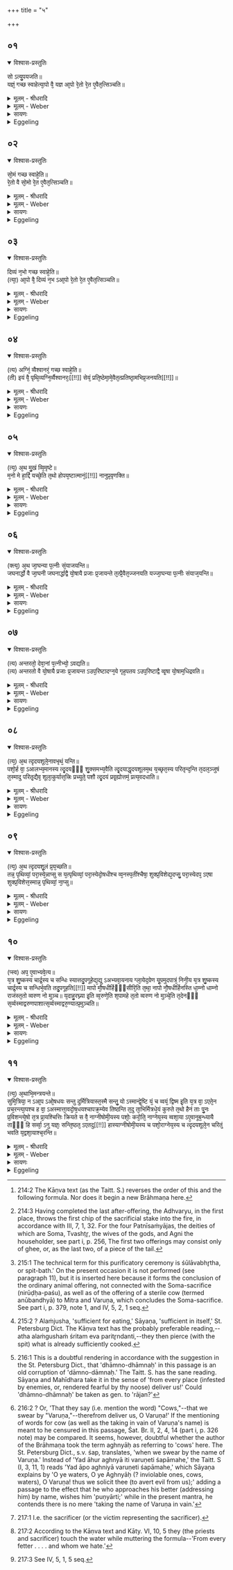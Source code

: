 +++
title = "५"

+++


## ०१


<details open><summary>विश्वास-प्रस्तुतिः</summary>

सो ऽत्यु᳘पयजति॥  
यज्ञं᳘ गच्छ स्वाहेत्या᳘पो वै᳘ यज्ञ आ᳘पो रे᳘तो रे᳘त ए᳘वैत᳘त्सिञ्चति॥
</details>

<details><summary>मूलम् - श्रीधरादि</summary>

सो ऽत्यु᳘पयजति॥  
यज्ञं᳘ गच्छ स्वाहेत्या᳘पो वै᳘ यज्ञ आ᳘पो रे᳘तो रे᳘त ए᳘वैत᳘त्सिञ्चति॥
</details>

<details><summary>मूलम् - Weber</summary>

सो ऽत्यु᳘पयजति॥  
यज्ञं᳘ गछ स्वाहेत्या᳘पो वै᳘ यज्ञ आ᳘पो रे᳘तो रे᳘त एॗवैत᳘त्सिञ्चति॥
</details>

<details><summary>सायणः</summary>

…
</details>

<details><summary>Eggeling</summary>

1. He makes the additional by-offerings:--with 'Go thou to the sacrifice [^egg_537], Hail!' The sacrifice is water, and seed is water: he thus casts seed.

[^egg_537]: 214:2 The Kāṇva text (as the Taitt. S.) reverses the order of this and the following formula. Nor does it begin a new Brāhmaṇa here.
</details>


## ०२


<details open><summary>विश्वास-प्रस्तुतिः</summary>

सो᳘मं गच्छ स्वाहे᳘ति॥  
रे᳘तो वै सो᳘मो रे᳘त ए᳘वैत᳘त्सिञ्चति॥
</details>

<details><summary>मूलम् - श्रीधरादि</summary>

सो᳘मं गच्छ स्वाहे᳘ति॥  
रे᳘तो वै सो᳘मो रे᳘त ए᳘वैत᳘त्सिञ्चति॥
</details>

<details><summary>मूलम् - Weber</summary>

सो᳘मं गछ स्वाहे᳘ति॥  
रे᳘तो वै सो᳘मो रे᳘त एॗवैत᳘त्सिञ्चति॥
</details>

<details><summary>सायणः</summary>

…
</details>

<details><summary>Eggeling</summary>

2. 'Go thou to Soma, Hail!' Soma is seed: he thus casts seed.
</details>


## ०३


<details open><summary>विश्वास-प्रस्तुतिः</summary>

दिव्यं न᳘भो गच्छ स्वाहे᳘ति॥  
(त्या᳘) आ᳘पो वै᳘ दिव्यं न᳘भ ऽआ᳘पो रे᳘तो रे᳘त ए᳘वैत᳘त्सिञ्चति॥
</details>

<details><summary>मूलम् - श्रीधरादि</summary>

दिव्यं न᳘भो गच्छ स्वाहे᳘ति॥  
(त्या᳘) आ᳘पो वै᳘ दिव्यं न᳘भ ऽआ᳘पो रे᳘तो रे᳘त ए᳘वैत᳘त्सिञ्चति॥
</details>

<details><summary>मूलम् - Weber</summary>

दिव्यं न᳘भो गछ स्वाहे᳘ति॥  
आ᳘पो वै᳘ दिव्यं न᳘भ आ᳘पो रे᳘तो रे᳘त एॗवैत᳘त्सिञ्चति॥
</details>

<details><summary>सायणः</summary>

…
</details>

<details><summary>Eggeling</summary>

3. 'Go thou to the heavenly ether, Hail!' The heavenly ether is water, and seed is water: he thus casts seed.
</details>


## ०४


<details open><summary>विश्वास-प्रस्तुतिः</summary>

(त्य) अग्निं᳘ व्वैश्वानरं᳘ गच्छ स्वाहे᳘ति॥  
(ती) इयं वै᳘ पृथि᳘व्यग्नि᳘र्व्वैश्वानरः᳘[[!!]] सेयं᳘ प्रति᳘ष्ठेमा᳘मे᳘वैत᳘त्प्रतिष्ठा᳘मभिप्र᳘जनयति[[!!]]॥
</details>

<details><summary>मूलम् - श्रीधरादि</summary>

(त्य) अग्निं᳘ व्वैश्वानरं᳘ गच्छ स्वाहे᳘ति॥  
(ती) इयं वै᳘ पृथि᳘व्यग्नि᳘र्व्वैश्वानरः᳘[[!!]] सेयं᳘ प्रति᳘ष्ठेमा᳘मे᳘वैत᳘त्प्रतिष्ठा᳘मभिप्र᳘जनयति[[!!]]॥
</details>

<details><summary>मूलम् - Weber</summary>

अग्निं᳘ वैश्वानरं᳘ गछ स्वाहे᳘ति॥  
इयं वै᳘ पृथिव्य᳘ग्नि᳘र्वैश्वानॗरः सेय᳘म् प्रतिष्ठे᳘मा᳘मेवैत᳘त्प्रतिष्ठा᳘मभिप्र᳘जनयति॥
</details>

<details><summary>सायणः</summary>

…
</details>

<details><summary>Eggeling</summary>

4. 'Go thou to Agni Vaiśvānara, Hail!' Agni Vaiśvānara ('belonging to all men') is this earth, and she is a safe resting-place: upon that safe resting-place he thus produces (creatures).
</details>


## ०५


<details open><summary>विश्वास-प्रस्तुतिः</summary>

(त्य᳘) अ᳘थ मु᳘खं व्वि᳘मृष्टे॥  
म᳘नो मे हा᳘र्द्दि यच्छे᳘ति त᳘थो होपय᳘ष्टात्मानं᳘[[!!]] नानुप्र᳘वृणक्ति॥
</details>

<details><summary>मूलम् - श्रीधरादि</summary>

(त्य᳘) अ᳘थ मु᳘खं व्वि᳘मृष्टे॥  
म᳘नो मे हा᳘र्द्दि यच्छे᳘ति त᳘थो होपय᳘ष्टात्मानं᳘[[!!]] नानुप्र᳘वृणक्ति॥
</details>

<details><summary>मूलम् - Weber</summary>

अ᳘थ मु᳘खं वि᳘मृष्टे॥  
म᳘नो मे हा᳘र्दि यछे᳘ति त᳘थो होपयष्टात्माॗनं नानुप्र᳘वृणक्ति॥
</details>

<details><summary>सायणः</summary>

…
</details>

<details><summary>Eggeling</summary>

5. He then touches his mouth, with, 'Give me mind and heart!' thus indeed the by-offerer does not throw himself after (the oblations into the fire).
</details>


## ०६


<details open><summary>विश्वास-प्रस्तुतिः</summary>

(क्त्य᳘) अ᳘थ जा᳘घन्या प᳘त्नीः सं᳘याजयन्ति॥  
जघनार्द्धो वै जा᳘घनी जघनार्द्धाद्वै यो᳘षायै प्रजाः प्र᳘जायन्ते त᳘त्प्रै᳘वैत᳘ज्जनयति यज्जा᳘घन्या प᳘त्नीः संयाज᳘यन्ति॥
</details>

<details><summary>मूलम् - श्रीधरादि</summary>

(क्त्य᳘) अ᳘थ जा᳘घन्या प᳘त्नीः सं᳘याजयन्ति॥  
जघनार्द्धो वै जा᳘घनी जघनार्द्धाद्वै यो᳘षायै प्रजाः प्र᳘जायन्ते त᳘त्प्रै᳘वैत᳘ज्जनयति यज्जा᳘घन्या प᳘त्नीः संयाज᳘यन्ति॥
</details>

<details><summary>मूलम् - Weber</summary>

अ᳘थ जा᳘घन्या प᳘त्नीः सं᳘याजयन्ति॥  
जघनार्धो वै जा᳘घनी जघनार्धाद्वै यो᳘षायै प्रजाः प्र᳘जायन्ते तॗत्प्रैॗवैत᳘ज्जनयति यज्जा᳘घन्या प᳘त्नीः संयाज᳘यन्ति॥
</details>

<details><summary>सायणः</summary>

…
</details>

<details><summary>Eggeling</summary>

6. Thereupon [^egg_538] they perform the Patnīsaṁyājas

[^egg_538]: 214:3 Having completed the last after-offering, the Adhvaryu, in the  first place, throws the first chip of the sacrificial stake into the fire, in accordance with III, 7, 1, 32. For the four Patnīsaṁyājas, the deities of which are Soma, Tvashṭr̥, the wives of the gods, and Agni the householder, see part i, p. 256, The first two offerings may consist only of ghee, or, as the last two, of a piece of the tail.

with the tail (of the victim), for the tail is the hind-part, and from the hind-part of woman offspring is produced: hence offspring is produced by the Patnīsaṁyājas being performed with the tail.
</details>


## ०७


<details open><summary>विश्वास-प्रस्तुतिः</summary>

(त्य) अन्तरतो᳘ देवा᳘नां प᳘त्नीभ्यो᳘ ऽवद्यति॥  
(त्य) अन्तरतो वै यो᳘षायै प्रजाः प्र᳘जायन्त ऽउप᳘रिष्टादग्न᳘ये गृह᳘पतय ऽउप᳘रिष्टाद्वै व्वृ᳘षा यो᳘षाम᳘धिद्रवति॥
</details>

<details><summary>मूलम् - श्रीधरादि</summary>

(त्य) अन्तरतो᳘ देवा᳘नां प᳘त्नीभ्यो᳘ ऽवद्यति॥  
(त्य) अन्तरतो वै यो᳘षायै प्रजाः प्र᳘जायन्त ऽउप᳘रिष्टादग्न᳘ये गृह᳘पतय ऽउप᳘रिष्टाद्वै व्वृ᳘षा यो᳘षाम᳘धिद्रवति॥
</details>

<details><summary>मूलम् - Weber</summary>

अन्तरतो᳘ देवा᳘नाम् प᳘त्नीभ्यो᳘ ऽवद्यति॥  
अन्तरतो वै यो᳘षायै प्रजाः प्र᳘जायन्त उप᳘रिष्टादग्न᳘ये गृह᳘पतय उप᳘रिष्टाद्वै वृ᳘षा यो᳘षाम् अधिद्रवति॥
</details>

<details><summary>सायणः</summary>

…
</details>

<details><summary>Eggeling</summary>

7. For the wives of the gods he cuts portions from the inside, since it is from the inside of woman that offspring is produced; for Agni the householder from above, since it is from above that the male approaches the female.
</details>


## ०८


<details open><summary>विश्वास-प्रस्तुतिः</summary>

(त्य᳘) अ᳘थ त्दृदयशूले᳘नावभृथं᳘ यन्ति॥  
पशो᳘र्ह वा᳘ ऽआलभ्य᳘मानस्य त्दृ᳘दयᳫं᳭ शु᳘क्समभ्य᳘वैति त्दृ᳘दयाद्धृदयशूलम᳘थ य᳘च्छृत᳘स्य परितृन्द᳘न्ति त᳘दल᳘ञ्जुषं त᳘स्मादु परितृ᳘द्यैव᳘ शूला᳘कुर्यात्त᳘त्त्रिः प्रच्युते᳘ पशौ त्दृ᳘दयं प्रवृ᳘ह्योत्तमं᳘ प्रत्य᳘वदधाति॥
</details>

<details><summary>मूलम् - श्रीधरादि</summary>

(त्य᳘) अ᳘थ त्दृदयशूले᳘नावभृथं᳘ यन्ति॥  
पशो᳘र्ह वा᳘ ऽआलभ्य᳘मानस्य त्दृ᳘दयᳫं᳭ शु᳘क्समभ्य᳘वैति त्दृ᳘दयाद्धृदयशूलम᳘थ य᳘च्छृत᳘स्य परितृन्द᳘न्ति त᳘दल᳘ञ्जुषं त᳘स्मादु परितृ᳘द्यैव᳘ शूला᳘कुर्यात्त᳘त्त्रिः प्रच्युते᳘ पशौ त्दृ᳘दयं प्रवृ᳘ह्योत्तमं᳘ प्रत्य᳘वदधाति॥
</details>

<details><summary>मूलम् - Weber</summary>

अ᳘थ हृदयशूले᳘नावभृथं᳘ यन्ति॥  
पशो᳘र्ह वा᳘ आलभ्य᳘मानस्य हृ᳘दयं शु᳘क्समभ्य᳘वैति हृ᳘दयाद्धृदयशूलम᳘थ य᳘छृत᳘स्य परितृन्द᳘न्ति त᳘दलं᳘जुषं त᳘स्मादु परितृ᳘द्यैव᳘ शूला᳘कुर्यात्त᳘त्त्रिःप्रच्युते᳘ पशौ हृ᳘दयम् प्रवृ᳘ह्योत्तम᳘म् प्रत्य᳘वदधाति॥
</details>

<details><summary>सायणः</summary>

…
</details>

<details><summary>Eggeling</summary>

8. Thereupon they betake themselves, with the heart-spit, to the purificatory bath [^egg_539]. Now, the anguish of the victim, in being slaughtered, concentrates itself into the heart, and from the heart into the heart-spit; and whatever part of cooked (food) is pierced that becomes palatable [^egg_540]: therefore let him roast it on the spit after piercing it. Uppermost on the thrice-moved (portions of the) victim he places that heart after pulling it off (the spit).

[^egg_539]: 215:1 The technical term for this purificatory ceremony is śūlāvabhr̥tha, or spit-bath.' On the present occasion it is not performed (see paragraph 11), but it is inserted here because it forms the conclusion of the ordinary animal offering, not connected with the Soma-sacrifice (nirūḍḥa-paśu), as well as of the offering of a sterile cow (termed anūbandhyā) to Mitra and Varuṇa, which concludes the Soma-sacrifice. See part i, p. 379, note 1, and IV, 5, 2, 1 seq.

[^egg_540]: 215:2 ? Alaṁjusha, 'sufficient for eating,' Sāyaṇa, 'sufficient in itself,' St. Petersburg Dict. The Kāṇva text has the probably preferable reading,--atha alaṁgushaṁ śritam eva paritr̥ndanti,--they then pierce (with the spit) what is already sufficiently cooked.
</details>


## ०९


<details open><summary>विश्वास-प्रस्तुतिः</summary>

(त्य᳘) अ᳘थ त्दृदयशू᳘लं प्र᳘य᳘च्छति॥  
तन्न᳘ पृथिव्यां᳘ परा᳘स्ये᳘न्नाप्सु स य᳘त्पृथिव्यां᳘ परा᳘स्येदो᳘षधीश्च व्व᳘नस्प᳘तींश्चैषा᳘ शुक्प्र᳘विशेद्य᳘दप्सु᳘ परा᳘स्येदप᳘ ऽएषा शुक्प्र᳘विशेत्त᳘स्मान्न᳘ पृथिव्यां᳘ ना᳘प्सु॥
</details>

<details><summary>मूलम् - श्रीधरादि</summary>

(त्य᳘) अ᳘थ त्दृदयशू᳘लं प्र᳘य᳘च्छति॥  
तन्न᳘ पृथिव्यां᳘ परा᳘स्ये᳘न्नाप्सु स य᳘त्पृथिव्यां᳘ परा᳘स्येदो᳘षधीश्च व्व᳘नस्प᳘तींश्चैषा᳘ शुक्प्र᳘विशेद्य᳘दप्सु᳘ परा᳘स्येदप᳘ ऽएषा शुक्प्र᳘विशेत्त᳘स्मान्न᳘ पृथिव्यां᳘ ना᳘प्सु॥
</details>

<details><summary>मूलम् - Weber</summary>

अ᳘थ हृदयशूलम् प्र᳘यछति॥  
तन्न᳘ पृथिव्या᳘म् परा᳘स्येॗन्नाप्सु स य᳘त्पृथिव्या᳘म् परा᳘स्येदो᳘षधीश्च व᳘नस्प᳘तींश्चैषा शुक्प्र᳘विशेद्य᳘दप्सु᳘ परा᳘स्येदप᳘ एषा शुक्प्र᳘विशेत्त᳘स्मान्न᳘ पृथिव्यांॗ नाॗप्सु॥
</details>

<details><summary>सायणः</summary>

…
</details>

<details><summary>Eggeling</summary>

9. He (the slaughterer) then hands the heart-spit (to the Adhvaryu). Let him not throw it on the

ground, nor into the water; for were he to throw it on the ground, that anguish would enter into the plants and trees; and were he to throw it into the water, that anguish would enter into the water: hence neither on the ground, nor into the water.
</details>


## १०


<details open><summary>विश्वास-प्रस्तुतिः</summary>

(प्स्व) अप᳘ ए᳘वाभ्यवे᳘त्य॥  
य᳘त्र शु᳘ष्कस्य चार्द्र᳘स्य च सन्धिः स्यात्तदु᳘पगूहेद्य᳘द्यु ऽअभ्यवा᳘यनाय ग्ला᳘येद᳘ग्रेण यू᳘पमुदपात्रं᳘ निनी᳘य य᳘त्र शु᳘ष्कस्य चार्द्र᳘स्य च सन्धिर्भ᳘वति तदु᳘पगूहति[[!!]] मापो मौ᳘षधीर्हिᳫं᳭सीरि᳘ति त᳘था᳘ नापो नौ᳘षधीर्हिनस्ति धा᳘म्नो धाम्नो राजंस्त᳘तो व्वरुण नो मुञ्च॥ य᳘दाहु᳘रघ्न्या इ᳘ति व्व᳘रुणे᳘ति श᳘पामहे त᳘तो व्वरुण नो मुञ्चे᳘ति त᳘देनᳫं᳭ स᳘र्व्वस्माद्वरुणपाशात्स᳘र्व्वस्माद्वरु᳘ण्यात्प्र᳘मुञ्चति॥
</details>

<details><summary>मूलम् - श्रीधरादि</summary>

(प्स्व) अप᳘ ए᳘वाभ्यवे᳘त्य॥  
य᳘त्र शु᳘ष्कस्य चार्द्र᳘स्य च सन्धिः स्यात्तदु᳘पगूहेद्य᳘द्यु ऽअभ्यवा᳘यनाय ग्ला᳘येद᳘ग्रेण यू᳘पमुदपात्रं᳘ निनी᳘य य᳘त्र शु᳘ष्कस्य चार्द्र᳘स्य च सन्धिर्भ᳘वति तदु᳘पगूहति[[!!]] मापो मौ᳘षधीर्हिᳫं᳭सीरि᳘ति त᳘था᳘ नापो नौ᳘षधीर्हिनस्ति धा᳘म्नो धाम्नो राजंस्त᳘तो व्वरुण नो मुञ्च॥ य᳘दाहु᳘रघ्न्या इ᳘ति व्व᳘रुणे᳘ति श᳘पामहे त᳘तो व्वरुण नो मुञ्चे᳘ति त᳘देनᳫं᳭ स᳘र्व्वस्माद्वरुणपाशात्स᳘र्व्वस्माद्वरु᳘ण्यात्प्र᳘मुञ्चति॥
</details>

<details><summary>मूलम् - Weber</summary>

अप᳘ एॗवाभ्यवे᳘त्य॥  
य᳘त्र शु᳘ष्कस्य चार्द्र᳘स्य च संधिः स्यात्तदु᳘पगूहेद्य᳘द्यु अभ्यवा᳘यनाय ग्ला᳘येद᳘ग्रेण यू᳘पमुदपात्रं᳘ निनी᳘य य᳘त्र शु᳘ष्कस्य चार्द्र᳘स्य च संधिर्भ᳘वति तदु᳘पगूहतिॗ नापो नौ᳘षधीर्हिंसीरि᳘ति त᳘थाॗ नापो नौ᳘षधीर्हिनस्ति धा᳘म्नोधाम्नो राजंस्त᳘तो वरुण नो मुञ्च य᳘दाहु᳘रघ्न्या इ᳘ति व᳘रुणे᳘ति श᳘पामहे त᳘तो वरुण नो मुञ्चे᳘ति त᳘देनᳫं स᳘र्वस्माद्वरुणपाशात्स᳘र्वस्माद्वरुॗण्यात्प्र᳘मुञ्चति॥
</details>

<details><summary>सायणः</summary>

…
</details>

<details><summary>Eggeling</summary>

10. But on going down to the water, let him bury it at the place where the dry and the moist meet. But if he feel disinclined to going down (to the water), he pours out a vessel of water in front of the sacrificial stake and buries (the spit) at the place where the dry and the moist meet, with (Vāj. S. VI, 22), 'Injure thou not the waters nor the plants!' thus it injures neither the waters nor the plants; 'From every fetter [^egg_541]--therefrom deliver us, O king Varuṇa! That they say, we swear by the "Inviolable (cows)," by "Varuṇa [^egg_542],"

[^egg_541]: 216:1 This is a doubtful rendering in accordance with the suggestion in the St. Petersburg Dict., that 'dhāmno-dhāmnaḥ' in this passage is an old corruption of 'dāmno-dāmnaḥ.' The Taitt. S. has the sane reading. Sāyaṇa and Mahīdhara take it in the sense of 'from every place (infested by enemies, or, rendered fearful by thy noose) deliver us!' Could 'dhāmno-dhāmnaḥ' be taken as gen. to 'rājan?'

[^egg_542]: 216:2 ? Or, 'That they say (i.e. mention the word) "Cows,"--that we swear by "Varuṇa,"--therefrom deliver us, O Varuṇa!' If the mentioning of words for cow (as well as the taking in vain of Varuṇa's name) is meant to he censured in this passage, Śat. Br. II, 2, 4, 14 (part i, p. 326 note) may be compared. It seems, however, doubtful whether the author of the Brāhmaṇa took the term aghnyāḥ as referring to 'cows' here. The St. Petersburg Dict., s.v. śap, translates, 'when we swear by the name of Varuṇa.' Instead of 'Yad āhur aghnyā iti varuṇeti śapāmahe,' the Taitt. S (I, 3, 11, 1) reads 'Yad āpo aghniyā varuṇeti śapāmahe,' which Sāyaṇa explains by 'O ye waters, O ye Aghnyāḥ (? inviolable ones, cows, waters), O Varuṇa! thus we solicit thee (to avert evil from us);' adding a passage to the effect that he who approaches his better (addressing him) by name, wishes him 'puṇyārti;' while in the present mantra, he contends there is no mere 'taking the name of Varuṇa in vain.'

therefrom deliver us, O Varuṇa!' Thereby he delivers him [^egg_543] from every noose of Varuṇa, from all (guilt) against Varuṇa.

[^egg_543]: 217:1 I.e. the sacrificer (or the victim representing the sacrificer).
</details>


## ११


<details open><summary>विश्वास-प्रस्तुतिः</summary>

(त्य᳘) अ᳘थाभि᳘मन्त्रयन्ते॥  
सुमि᳘त्रिया᳘ न ऽआ᳘प ऽओ᳘षधयः सन्तु दुर्मित्रियास्त᳘स्मै सन्तु᳘ यो ऽस्मान्द्वे᳘ष्टि यं᳘ च व्वयं᳘ द्विष्म इ᳘ति य᳘त्र वा᳘ ऽएते᳘न प्रच᳘रन्त्या᳘पश्च ह वा᳘ ऽअस्मात्ता᳘वदो᳘ष᳘धयश्चापक्र᳘म्येव तिष्ठन्ति त᳘दु ता᳘भिर्मित्रधे᳘यं कुरुते त᳘थो हैनं ताः पु᳘नः प्र᳘विशन्त्ये᳘षो त᳘त्र प्रा᳘यश्चित्तिः क्रियते स वै᳘ नाग्नीषोमी᳘यस्य पशोः᳘ करो᳘ति᳘ नाग्नेय᳘स्य व्वशा᳘या ऽए᳘वानूब᳘न्ध्यायै ताᳫँ᳭ हि सर्व्वा᳘ ऽनु यज्ञः᳘ सन्ति᳘ष्ठत᳘ ऽएतदु[[!!]] हास्याग्नीषोमी᳘यस्य च पशो᳘राग्नेय᳘स्य च त्दृदयशूले᳘न चरित्ं᳘ भवति य᳘द्वशा᳘याश्च᳘रन्ति॥
</details>

<details><summary>मूलम् - श्रीधरादि</summary>

(त्य᳘) अ᳘थाभि᳘मन्त्रयन्ते॥  
सुमि᳘त्रिया᳘ न ऽआ᳘प ऽओ᳘षधयः सन्तु दुर्मित्रियास्त᳘स्मै सन्तु᳘ यो ऽस्मान्द्वे᳘ष्टि यं᳘ च व्वयं᳘ द्विष्म इ᳘ति य᳘त्र वा᳘ ऽएते᳘न प्रच᳘रन्त्या᳘पश्च ह वा᳘ ऽअस्मात्ता᳘वदो᳘ष᳘धयश्चापक्र᳘म्येव तिष्ठन्ति त᳘दु ता᳘भिर्मित्रधे᳘यं कुरुते त᳘थो हैनं ताः पु᳘नः प्र᳘विशन्त्ये᳘षो त᳘त्र प्रा᳘यश्चित्तिः क्रियते स वै᳘ नाग्नीषोमी᳘यस्य पशोः᳘ करो᳘ति᳘ नाग्नेय᳘स्य व्वशा᳘या ऽए᳘वानूब᳘न्ध्यायै ताᳫँ᳭ हि सर्व्वा᳘ ऽनु यज्ञः᳘ सन्ति᳘ष्ठत᳘ ऽएतदु[[!!]] हास्याग्नीषोमी᳘यस्य च पशो᳘राग्नेय᳘स्य च त्दृदयशूले᳘न चरित्ं᳘ भवति य᳘द्वशा᳘याश्च᳘रन्ति॥
</details>

<details><summary>मूलम् - Weber</summary>

अ᳘थाभि᳘मन्त्रयते॥  
सुमित्रिया᳘ न आ᳘प ओ᳘षधयः सन्तु दुर्मित्रियास्त᳘स्मै सन्तुॗ यो ऽस्मान्द्वे᳘ष्टि यं᳘ च वयं᳘ द्विष्म इ᳘ति य᳘त्र वा᳘ एते᳘न प्रच᳘रन्त्या᳘पश्च ह वा᳘ अस्मात्ता᳘वदो᳘षधयश्चापक्र᳘म्येव तिष्ठन्ति त᳘दु ता᳘भिर्मित्रधे᳘यं कुरुते त᳘थो हैनं ताः पु᳘नः प्र᳘विशन्त्येॗषो त᳘त्र प्रा᳘यश्चित्तिः क्रियते स वैॗ नाग्नीषोमी᳘यस्य पशोः᳘ करो᳘तिॗ नाग्नेय᳘स्य वशा᳘या एॗवानूबॗन्ध्यायै ताᳫं हि सर्वो᳘ ऽनु यज्ञः᳘ संति᳘ष्ठत एत᳘दु हास्याग्नीषोमी᳘यस्य च पशो᳘राग्नेय᳘स्य च हृदयशूले᳘न चरित᳘म् भवति य᳘द्वशा᳘याश्च᳘रन्ति॥
</details>

<details><summary>सायणः</summary>

…
</details>

<details><summary>Eggeling</summary>

11. He then addresses (the water) [^egg_544] with, 'May the waters and plants be friendly unto us, unfriendly to him who hateth us, and whom we hate!' For when they proceed with that (spit), the waters, forsooth, as well as the plants, keep as it were receding from him; but hereby he now makes a covenant with them, and so they again approach to him, and that expiation is performed (to them). He does not perform (the spit-bath) at the animal offering to Agni and Soma, nor at that to Agni, but only at that of the Anūbandhyā-cow [^egg_545], for therewith the whole sacrifice attains to completion. And in that they perform (the ceremony) with the heart-spit at the cow (offering), thereby indeed it comes to be performed also for the animal offering to Agni and Soma, as well as for that to Agni.

[^egg_544]: 217:2 According to the Kāṇva text and Kāty. VI, 10, 5 they (the priests and sacrificer) touch the water while muttering the formula--'From every fetter . . . . and whom we hate.'

[^egg_545]: 217:3 See IV, 5, 1, 5 seq.
</details>

